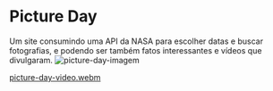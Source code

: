 # Picture Day
Um site consumindo uma API da NASA para escolher datas e buscar fotografias, e podendo ser também fatos interessantes e vídeos que divulgaram.
![picture-day-imagem](https://user-images.githubusercontent.com/91286117/222184808-b44dc4eb-f6c2-4de7-b0f3-c0dd54aa178f.png)


[picture-day-video.webm](https://user-images.githubusercontent.com/91286117/222184266-cabc4afc-a8f1-4150-847b-d05956879a96.webm)
